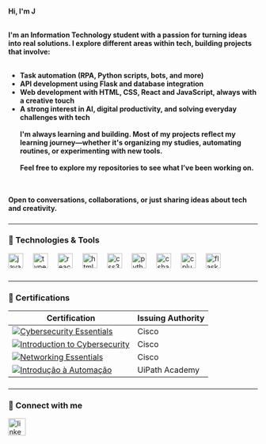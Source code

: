 <h4 align="left">
  Hi, I'm J<br><br>
  
  I'm an Information Technology student with a passion for turning ideas into real solutions. I explore different areas within tech, building projects that involve:<br><br>
  
  - Task automation (RPA, Python scripts, bots, and more)<br>
  - API development using Flask and database integration<br>
  - Web development with HTML, CSS, React and JavaScript, always with a creative touch<br>
  - A strong interest in AI, digital productivity, and solving everyday challenges with tech<br><br>
  I'm always learning and building. Most of my projects reflect my learning journey—whether it's organizing my studies, automating routines, or experimenting with new tools.<br><br>
  Feel free to explore my repositories to see what I’ve been working on.<br><br>


  <br>
  Open to conversations, collaborations, or just sharing ideas about tech and creativity.
</h4>

###


  
  ---



### 🧠 Technologies & Tools


<div align="left">
  <img src="https://cdn.jsdelivr.net/gh/devicons/devicon/icons/javascript/javascript-original.svg" height="30" alt="javascript logo" />
  <img width="12" />
  <img src="https://cdn.jsdelivr.net/gh/devicons/devicon/icons/typescript/typescript-original.svg" height="30" alt="typescript logo" />
  <img width="12" />
  <img src="https://cdn.jsdelivr.net/gh/devicons/devicon/icons/react/react-original.svg" height="30" alt="react logo" />
  <img width="12" />
  <img src="https://cdn.jsdelivr.net/gh/devicons/devicon/icons/html5/html5-original.svg" height="30" alt="html5 logo" />
  <img width="12" />
  <img src="https://cdn.jsdelivr.net/gh/devicons/devicon/icons/css3/css3-original.svg" height="30" alt="css3 logo" />
  <img width="12" />
  <img src="https://cdn.jsdelivr.net/gh/devicons/devicon/icons/python/python-original.svg" height="30" alt="python logo" />
  <img width="12" />
  <img src="https://cdn.jsdelivr.net/gh/devicons/devicon/icons/csharp/csharp-original.svg" height="30" alt="csharp logo" />
  <img width="12" />
  <img src="https://cdn.jsdelivr.net/gh/devicons/devicon/icons/cplusplus/cplusplus-original.svg" height="30" alt="cplusplus logo" />
  <img width="12" />
  <img src="https://cdn.jsdelivr.net/gh/devicons/devicon/icons/flask/flask-original.svg" height="30" alt="flask logo" />
</div>


###

---

### 📜 Certifications

| Certification                                                                                               | Issuing Authority |
|------------------------------------------------------------------------------------------------------------|----------------------|
| [![Cybersecurity Essentials](https://img.shields.io/badge/Cybersecurity%20Essentials-Credly-blueviolet?style=flat-square)](https://www.credly.com/badges/ee97f726-9c36-41a8-8aa9-ffc3a58a8130/public_url) | Cisco       |
| [![Introduction to Cybersecurity](https://img.shields.io/badge/Introduction%20to%20Cybersecurity-Credly-blueviolet?style=flat-square)](https://www.credly.com/badges/1b4d9f0f-a39d-493c-b807-53f0df015c0a/public_url) | Cisco       |
| [![Networking Essentials](https://img.shields.io/badge/Networking%20Essentials-Credly-blueviolet?style=flat-square)](https://www.credly.com/badges/79e81285-66a3-45d8-9fb5-cbb57584d837/public_url) | Cisco       |
| [![Introdução à Automação](https://img.shields.io/badge/Introdução%20à%20Automação-UiPath-blue?style=flat-square)](https://academy.uipath.com/courses/introdu%C3%A7%C3%A3o-%C3%A0-automa%C3%A7%C3%A3o) | UiPath Academy |





###

---

### 🔗 Connect with me

<div align="left">
  <a href="https://www.linkedin.com/in/juliana-s-miranda-131749350" target="_blank">
    <img src="https://img.shields.io/static/v1?message=LinkedIn&logo=linkedin&label=&color=0077B5&logoColor=white&labelColor=&style=for-the-badge" height="35" alt="linkedin logo" />
  </a>
</div>

###

